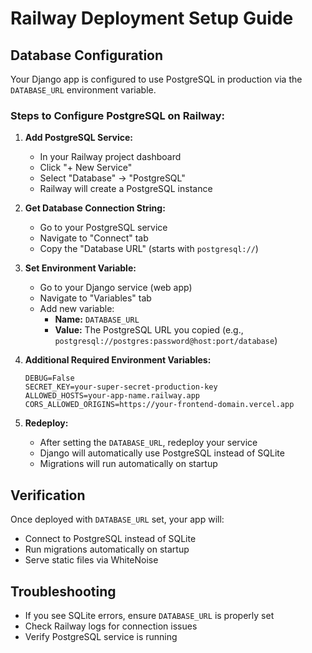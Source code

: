# Railway Deployment Setup Guide

## Database Configuration

Your Django app is configured to use PostgreSQL in production via the `DATABASE_URL` environment variable.

### Steps to Configure PostgreSQL on Railway:

1. **Add PostgreSQL Service:**
   - In your Railway project dashboard
   - Click "+ New Service"
   - Select "Database" → "PostgreSQL"
   - Railway will create a PostgreSQL instance

2. **Get Database Connection String:**
   - Go to your PostgreSQL service
   - Navigate to "Connect" tab
   - Copy the "Database URL" (starts with `postgresql://`)

3. **Set Environment Variable:**
   - Go to your Django service (web app)
   - Navigate to "Variables" tab
   - Add new variable:
     - **Name:** `DATABASE_URL`
     - **Value:** The PostgreSQL URL you copied (e.g., `postgresql://postgres:password@host:port/database`)

4. **Additional Required Environment Variables:**
   ```
   DEBUG=False
   SECRET_KEY=your-super-secret-production-key
   ALLOWED_HOSTS=your-app-name.railway.app
   CORS_ALLOWED_ORIGINS=https://your-frontend-domain.vercel.app
   ```

5. **Redeploy:**
   - After setting the `DATABASE_URL`, redeploy your service
   - Django will automatically use PostgreSQL instead of SQLite
   - Migrations will run automatically on startup

## Verification

Once deployed with `DATABASE_URL` set, your app will:
- Connect to PostgreSQL instead of SQLite
- Run migrations automatically on startup
- Serve static files via WhiteNoise

## Troubleshooting

- If you see SQLite errors, ensure `DATABASE_URL` is properly set
- Check Railway logs for connection issues
- Verify PostgreSQL service is running